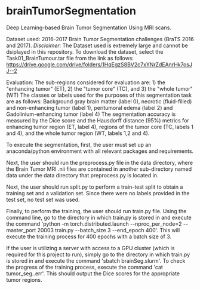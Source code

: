 # brainTumorSegmentation
Deep Learning-based Brain Tumor Segmentation Using MRI scans.

Dataset used: 2016-2017 Brain Tumor Segmentation challenges (BraTS 2016 and 2017). *Disclaimer*: The Dataset used is extremely large and cannot be dsiplayed in this repository. To download the dataset, select the Task01_BrainTumour.tar file from the link as follows: https://drive.google.com/drive/folders/1HqEgzS8BV2c7xYNrZdEAnrHk7osJJ--2

Evaluation: The sub-regions considered for evaluation are: 1) the "enhancing tumor" (ET), 2) the "tumor core" (TC), and 3) the "whole tumor" (WT)
The classes or labels used for the purposes of this segmentation task are as follows: Background gray brain matter (label 0), necrotic (fluid-filled) and non-enhancing   tumor (label 1), peritumoral edema (label 2) and Gadolinium-enhancing tumor (label 4)
The segmentation accuracy is measured by the Dice score and the Hausdorff distance (95%) metrics for enhancing tumor region (ET, label 4), regions of the tumor core     (TC, labels 1 and 4), and the whole tumor region (WT, labels 1,2 and 4).

To execute the segmentation, first, the user must set up an anaconda/python environment with all relevant packages and requirements.

Next, the user should run the preprocess.py file in the data directory, where the Brain Tumor MRI .nii files are contained in another sub-directory named data under the data directory that preprocess.py is located in. 

Next, the user should run split.py to perform a train-test split to obtain a training set and a validation set. Since there were no labels provided in the test set, no test set was used.

Finally, to perform the training, the user should run train.py file. Using the command line, go to the directory in which train.py is stored in and execute the command 'python -m torch.distributed.launch --nproc_per_node=2 --master_port 20003 train.py --batch_size 3 --end_epoch 400'. This will execute the training process for 400 epochs with a batch size of 3.

If the user is utilizing a server with access to a GPU cluster (which is required for this project to run), simply go to the directory in which train.py is stored in and execute the command 'sbatch brainSeg.slurm'. To check the progress of the training process, execute the command 'cat tumor_seg.<Your Slurm JOB ID>.err'. This should output the Dice scores for the appropriate tumor regions.
